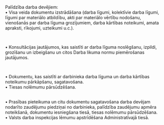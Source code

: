 Palīdzība darba devējiem:
<br/>
• Visa veida dokumentu izstrādāšana (darba līgumi, kolektīvie darba līgumi, līgumi par materiālo atbildību, akti par materiālo vērtību nodošanu, vienošanās par darba līguma grozījumiem, darba kārtības noteikumi, amata apraksti, rīkojumi, uzteikumi u.c.).

<br/>

• Konsultācijas jautājumos, kas saistīti ar darba līguma noslēgšanu, izpildi, grozīšanu un izbeigšanu un citos Darba likuma normu piemērošanas jautājumos.

<br/>

• Dokumentu, kas saistīti ar darbinieka darba līguma un darba kārtības noteikumu pārkāpšanu, sagatavošana.
<br/>
• Tiesas nolēmumu pārsūdzēšana.

<br/>
• Prasības pieteikuma un citu dokumentu sagatavošana darba devējam nodarīto zaudējumu piedziņai no darbinieka, palīdzība zaudējumu apmēra noteikšanā, dokumentu iesniegšana tiesā, tiesas nolēmumu pārsūdzēšana.
<br/>
• Valsts darba inspekcijas lēmumu apstrīdēšana Administratīvajā tiesā.
